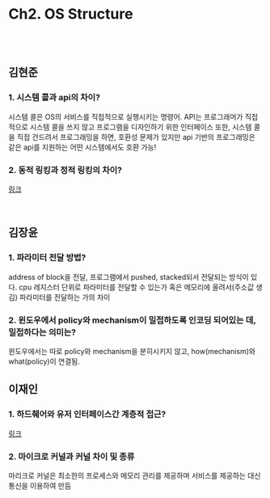 # Ch2. OS Structure

<br>
<br>

## 김현준
### 1. 시스템 콜과 api의 차이?
시스템 콜은 OS의 서비스를 직접적으로 실행시키는 명령어.
API는 프로그래머가 직접적으로 시스템 콜을 쓰지 않고 프로그램을 디자인하기 위한 인터페이스
또한, 시스템 콜을 직접 건드려서 프로그래밍을 하면, 호환성 문제가 있지만 api 기반의 프로그래밍은 같은 api를 지원하는 어떤 시스템에서도 호환 가능!
<br>
### 2. 동적 링킹과 정적 링킹의 차이?
[링크](https://live-everyday.tistory.com/69)

<br>

## 김장윤
### 1. 파라미터 전달 방법?
address of block을 전달, 프로그램에서 pushed, stacked되서 전달되는 방식이 있다.
cpu 레지스터 단위로 파라미터를 전달할 수 있는가 혹은 메모리에 올려서(주소값 생김) 파라미터를 전달하는 가의 차이
<br>
### 2. 윈도우에서 policy와 mechanism이 밀접하도록 인코딩 되어있는 데, 밀접하다는 의미는?
윈도우에서는 따로 policy와 mechanism을 분히시키지 않고, how(mechanism)와 what(policy)이 연결됨.
<br>
## 이재인
### 1. 하드췌어와 유저 인터페이스간 계층적 접근?
[링크](https://www.javatpoint.com/layered-structure-of-operating-system)

### 2. 마이크로 커널과 커널 차이 및 종류
마리크로 커널은 최소한의 프로세스와 메모리 관리를 제공하며 서비스를 제공하는 대신 통신을 이용하여 만듬
